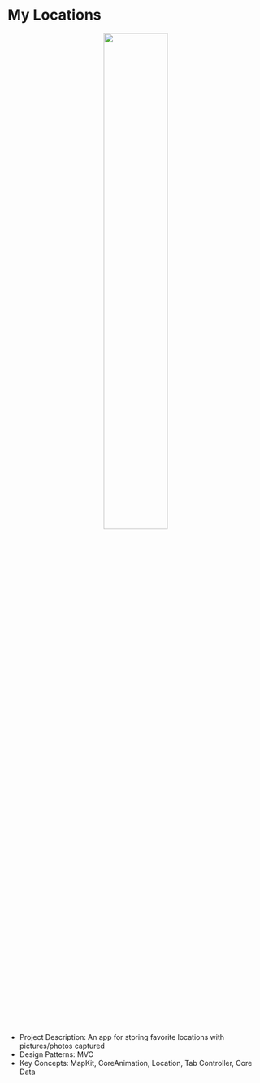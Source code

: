 # My Locations

<p align="center">
<img src="/mylocations" width="50%" />
</p>

- Project Description: An app for storing favorite locations with pictures/photos captured 
- Design Patterns: MVC 
- Key Concepts: MapKit, CoreAnimation, Location, Tab Controller, Core Data


